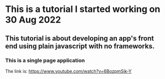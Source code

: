 # This is a tutorial I started working on 30 Aug 2022

## This tutorial is about developing an app's front end using plain javascript with no frameworks.

### This is a single page application

The link is: https://www.youtube.com/watch?v=6BozpmSjk-Y
